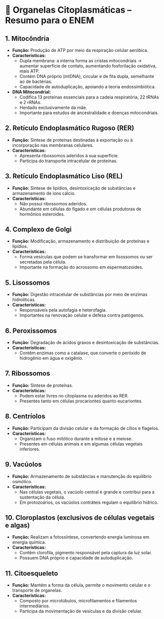 # 🧬 Organelas Citoplasmáticas – Resumo para o ENEM

## 1. Mitocôndria
- **Função:** Produção de ATP por meio da respiração celular aeróbica.
- **Características:**
  - Dupla membrana: a interna forma as cristas mitocondriais -> aumentar superfície de contato, aumentando fosforilação oxidativa, mais ATP. 
  - Contém DNA próprio (mtDNA), circular e de fita dupla, semelhante ao de bactérias.
  - Capacidade de autoduplicação, apoiando a teoria endossimbiótica.
- **DNA Mitocondrial:**
  - Codifica 13 proteínas essenciais para a cadeia respiratória, 22 tRNAs e 2 rRNAs.
  - Herdado exclusivamente da mãe.
  - Importante para estudos de ancestralidade e doenças mitocondriais.

## 2. Retículo Endoplasmático Rugoso (RER)
- **Função:** Síntese de proteínas destinadas à exportação ou à incorporação nas membranas celulares.
- **Características:**
  - Apresenta ribossomos aderidos à sua superfície.
  - Participa do transporte intracelular de proteínas.

## 3. Retículo Endoplasmático Liso (REL)
- **Função:** Síntese de lipídios, desintoxicação de substâncias e armazenamento de íons cálcio.
- **Características:**
  - Não possui ribossomos aderidos.
  - Abundante em células do fígado e em células produtoras de hormônios esteroides.

## 4. Complexo de Golgi
- **Função:** Modificação, armazenamento e distribuição de proteínas e lipídios.
- **Características:**
  - Forma vesículas que podem se transformar em lisossomos ou ser secretadas pela célula.
  - Importante na formação do acrossomo em espermatozoides.

## 5. Lisossomos
- **Função:** Digestão intracelular de substâncias por meio de enzimas hidrolíticas.
- **Características:**
  - Responsáveis pela autofagia e heterofagia.
  - Importantes na renovação celular e defesa contra patógenos.

## 6. Peroxissomos
- **Função:** Degradação de ácidos graxos e desintoxicação de substâncias.
- **Características:**
  - Contêm enzimas como a catalase, que converte o peróxido de hidrogênio em água e oxigênio.

## 7. Ribossomos
- **Função:** Síntese de proteínas.
- **Características:**
  - Podem estar livres no citoplasma ou aderidos ao RER.
  - Presentes tanto em células procariontes quanto eucariontes.

## 8. Centríolos
- **Função:** Participam da divisão celular e da formação de cílios e flagelos.
- **Características:**
  - Organizam o fuso mitótico durante a mitose e a meiose.
  - Presentes em células animais e em algumas células vegetais inferiores.

## 9. Vacúolos
- **Função:** Armazenamento de substâncias e manutenção do equilíbrio osmótico.
- **Características:**
  - Nas células vegetais, o vacúolo central é grande e contribui para a sustentação da célula.
  - Em protozoários, os vacúolos contráteis regulam o equilíbrio hídrico.

## 10. Cloroplastos (exclusivos de células vegetais e algas)
- **Função:** Realizam a fotossíntese, convertendo energia luminosa em energia química.
- **Características:**
  - Contêm clorofila, pigmento responsável pela captura da luz solar.
  - Possuem DNA próprio e capacidade de autoduplicação.

## 11. Citoesqueleto
- **Função:** Mantém a forma da célula, permite o movimento celular e o transporte de organelas.
- **Características:**
  - Composto por microtúbulos, microfilamentos e filamentos intermediários.
  - Participa da movimentação de vesículas e da divisão celular.
